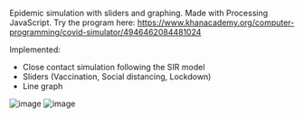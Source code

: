 Epidemic simulation with sliders and graphing. Made with Processing JavaScript.
Try the program here: https://www.khanacademy.org/computer-programming/covid-simulator/4946462084481024

Implemented:
- Close contact simulation following the SIR model
- Sliders (Vaccination, Social distancing, Lockdown)
- Line graph

![image](https://github.com/user-attachments/assets/afa1cc30-3484-4efb-ba41-19ab9fbfb771)
![image](https://github.com/user-attachments/assets/3296adcb-6992-452b-a7e4-6a8a02e9352e)
